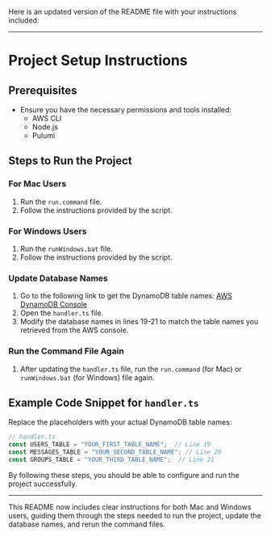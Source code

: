 Here is an updated version of the README file with your instructions included:

---

# Project Setup Instructions

## Prerequisites
- Ensure you have the necessary permissions and tools installed:
  - AWS CLI
  - Node.js
  - Pulumi

## Steps to Run the Project

### For Mac Users
1. Run the `run.command` file.
2. Follow the instructions provided by the script.

### For Windows Users
1. Run the `runWindows.bat` file.
2. Follow the instructions provided by the script.

### Update Database Names
1. Go to the following link to get the DynamoDB table names:
   [AWS DynamoDB Console](https://il-central-1.console.aws.amazon.com/dynamodbv2/home?region=il-central-1#tables)
2. Open the `handler.ts` file.
3. Modify the database names in lines 19-21 to match the table names you retrieved from the AWS console.

### Run the Command File Again
1. After updating the `handler.ts` file, run the `run.command` (for Mac) or `runWindows.bat` (for Windows) file again.

## Example Code Snippet for `handler.ts`
Replace the placeholders with your actual DynamoDB table names:
```typescript
// handler.ts
const USERS_TABLE = "YOUR_FIRST_TABLE_NAME";  // Line 19
const MESSAGES_TABLE = "YOUR_SECOND_TABLE_NAME"; // Line 20
const GROUPS_TABLE = "YOUR_THIRD_TABLE_NAME";  // Line 21
```

By following these steps, you should be able to configure and run the project successfully.

---

This README now includes clear instructions for both Mac and Windows users, guiding them through the steps needed to run the project, update the database names, and rerun the command files.